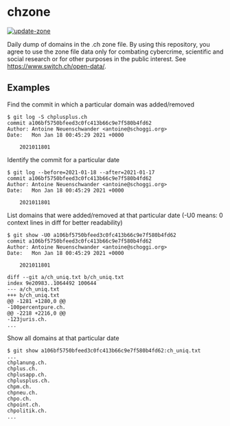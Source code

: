 # chzone

[![update-zone](https://github.com/antoinet/chzone/actions/workflows/update-zone.yml/badge.svg)](https://github.com/antoinet/chzone/actions/workflows/update-zone.yml)

Daily dump of domains in the .ch zone file. By using this repository, you agree to use the zone file data only for combating
cybercrime, scientific and social research or for other purposes in the public interest. See https://www.switch.ch/open-data/.

## Examples

Find the commit in which a particular domain was added/removed
```
$ git log -S chplusplus.ch
commit a106bf5750bfeed3c0fc413b66c9e7f580b4fd62
Author: Antoine Neuenschwander <antoine@schoggi.org>
Date:   Mon Jan 18 00:45:29 2021 +0000

    2021011801
```

Identify the commit for a particular date
```
$ git log --before=2021-01-18 --after=2021-01-17
commit a106bf5750bfeed3c0fc413b66c9e7f580b4fd62
Author: Antoine Neuenschwander <antoine@schoggi.org>
Date:   Mon Jan 18 00:45:29 2021 +0000

    2021011801
```

List domains that were added/removed at that particular date
(-U0 means: 0 context lines in diff for better readability)
```
$ git show -U0 a106bf5750bfeed3c0fc413b66c9e7f580b4fd62
commit a106bf5750bfeed3c0fc413b66c9e7f580b4fd62
Author: Antoine Neuenschwander <antoine@schoggi.org>
Date:   Mon Jan 18 00:45:29 2021 +0000

    2021011801

diff --git a/ch_uniq.txt b/ch_uniq.txt
index 9e20983..1064492 100644
--- a/ch_uniq.txt
+++ b/ch_uniq.txt
@@ -1281 +1280,0 @@
-100percentpure.ch.
@@ -2218 +2216,0 @@
-123juris.ch.
...
```

Show all domains at that particular date
```
$ git show a106bf5750bfeed3c0fc413b66c9e7f580b4fd62:ch_uniq.txt
...
chplanung.ch.
chplus.ch.
chplusapp.ch.
chplusplus.ch.
chpm.ch.
chpneu.ch.
chpo.ch.
chpoint.ch.
chpolitik.ch.
...
```
